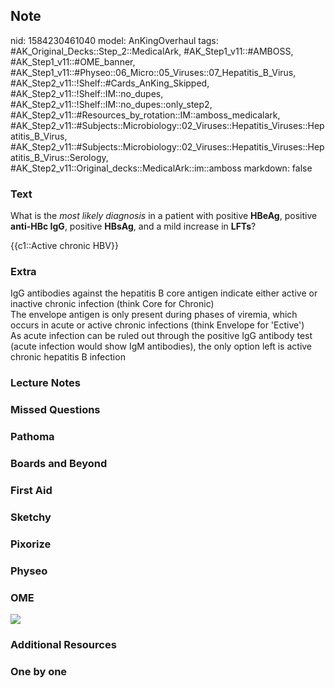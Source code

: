 ## Note
nid: 1584230461040
model: AnKingOverhaul
tags: #AK_Original_Decks::Step_2::MedicalArk, #AK_Step1_v11::#AMBOSS, #AK_Step1_v11::#OME_banner, #AK_Step1_v11::#Physeo::06_Micro::05_Viruses::07_Hepatitis_B_Virus, #AK_Step2_v11::!Shelf::#Cards_AnKing_Skipped, #AK_Step2_v11::!Shelf::IM::no_dupes, #AK_Step2_v11::!Shelf::IM::no_dupes::only_step2, #AK_Step2_v11::#Resources_by_rotation::IM::amboss_medicalark, #AK_Step2_v11::#Subjects::Microbiology::02_Viruses::Hepatitis_Viruses::Hepatitis_B_Virus, #AK_Step2_v11::#Subjects::Microbiology::02_Viruses::Hepatitis_Viruses::Hepatitis_B_Virus::Serology, #AK_Step2_v11::Original_decks::MedicalArk::im::amboss
markdown: false

### Text
What is the <i>most likely diagnosis</i> in a patient with positive
<b>HBeAg</b>, positive <b>anti-HBc IgG</b>, positive <b>HBsAg</b>,
and a mild increase in <b>LFTs</b>?
<div>
  {{c1::Active chronic HBV}}
</div>

### Extra
<div>
  <div>
    IgG antibodies against the hepatitis B core antigen indicate
    either active or inactive chronic infection (think Core for
    Chronic)
  </div>
  <div>
    The envelope antigen is only present during phases of viremia,
    which occurs in acute or active chronic infections (think
    Envelope for 'Ective')
  </div>
  <div>
    As acute infection can be ruled out through the positive IgG
    antibody test (acute infection would show IgM antibodies), the
    only option left is active chronic hepatitis B infection
  </div>
</div>

### Lecture Notes


### Missed Questions


### Pathoma


### Boards and Beyond


### First Aid


### Sketchy


### Pixorize


### Physeo


### OME
<div class="ome-widget">
  <a href="https://onlinemeded.org?ref=anki"><img src=
  "_OME_AnkiFlashcards_General_3.png"></a>
</div>

### Additional Resources


### One by one

